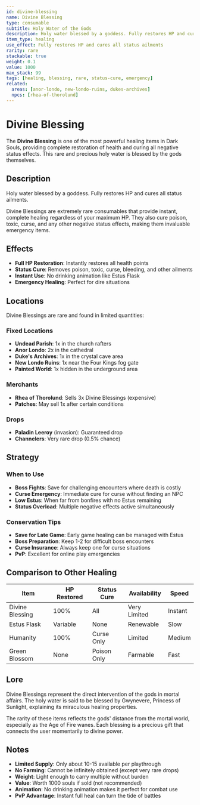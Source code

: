 ```yaml
---
id: divine-blessing
name: Divine Blessing
type: consumable
subtitle: Holy Water of the Gods
description: Holy water blessed by a goddess. Fully restores HP and cures all status ailments.
item_type: healing
use_effect: Fully restores HP and cures all status ailments
rarity: rare
stackable: true
weight: 0.1
value: 1000
max_stack: 99
tags: [healing, blessing, rare, status-cure, emergency]
related:
  areas: [anor-londo, new-londo-ruins, dukes-archives]
  npcs: [rhea-of-thorolund]
---
```


# Divine Blessing

The **Divine Blessing** is one of the most powerful healing items in Dark Souls, providing complete restoration of health and curing all negative status effects. This rare and precious holy water is blessed by the gods themselves.

## Description

Holy water blessed by a goddess. Fully restores HP and cures all status ailments.

Divine Blessings are extremely rare consumables that provide instant, complete healing regardless of your maximum HP. They also cure poison, toxic, curse, and any other negative status effects, making them invaluable emergency items.

## Effects

- **Full HP Restoration**: Instantly restores all health points
- **Status Cure**: Removes poison, toxic, curse, bleeding, and other ailments
- **Instant Use**: No drinking animation like Estus Flask
- **Emergency Healing**: Perfect for dire situations

## Locations

Divine Blessings are rare and found in limited quantities:

### Fixed Locations
- **Undead Parish**: 1x in the church rafters
- **Anor Londo**: 2x in the cathedral
- **Duke's Archives**: 1x in the crystal cave area
- **New Londo Ruins**: 1x near the Four Kings fog gate
- **Painted World**: 1x hidden in the underground area

### Merchants
- **Rhea of Thorolund**: Sells 3x Divine Blessings (expensive)
- **Patches**: May sell 1x after certain conditions

### Drops
- **Paladin Leeroy** (invasion): Guaranteed drop
- **Channelers**: Very rare drop (0.5% chance)

## Strategy

### When to Use
- **Boss Fights**: Save for challenging encounters where death is costly
- **Curse Emergency**: Immediate cure for curse without finding an NPC
- **Low Estus**: When far from bonfires with no Estus remaining
- **Status Overload**: Multiple negative effects active simultaneously

### Conservation Tips
- **Save for Late Game**: Early game healing can be managed with Estus
- **Boss Preparation**: Keep 1-2 for difficult boss encounters
- **Curse Insurance**: Always keep one for curse situations
- **PvP**: Excellent for online play emergencies

## Comparison to Other Healing

| Item | HP Restored | Status Cure | Availability | Speed |
|------|-------------|-------------|--------------|-------|
| Divine Blessing | 100% | All | Very Limited | Instant |
| Estus Flask | Variable | None | Renewable | Slow |
| Humanity | 100% | Curse Only | Limited | Medium |
| Green Blossom | None | Poison Only | Farmable | Fast |

## Lore

Divine Blessings represent the direct intervention of the gods in mortal affairs. The holy water is said to be blessed by Gwynevere, Princess of Sunlight, explaining its miraculous healing properties.

The rarity of these items reflects the gods' distance from the mortal world, especially as the Age of Fire wanes. Each blessing is a precious gift that connects the user momentarily to divine power.

## Notes

- **Limited Supply**: Only about 10-15 available per playthrough
- **No Farming**: Cannot be infinitely obtained (except very rare drops)
- **Weight**: Light enough to carry multiple without burden
- **Value**: Worth 1000 souls if sold (not recommended)
- **Animation**: No drinking animation makes it perfect for combat use
- **PvP Advantage**: Instant full heal can turn the tide of battles